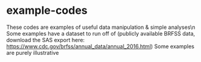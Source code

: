 # example-codes
These codes are examples of useful data manipulation & simple analyses\n
Some examples have a dataset to run off of (publicly available BRFSS data, download the SAS export here: https://www.cdc.gov/brfss/annual_data/annual_2016.html)
Some examples are purely illustrative
